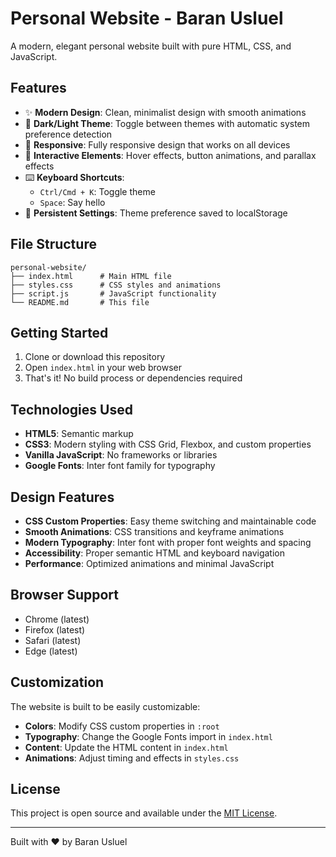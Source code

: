 # Personal Website - Baran Usluel

A modern, elegant personal website built with pure HTML, CSS, and JavaScript.

## Features

- ✨ **Modern Design**: Clean, minimalist design with smooth animations
- 🌙 **Dark/Light Theme**: Toggle between themes with automatic system preference detection
- 📱 **Responsive**: Fully responsive design that works on all devices
- 🎨 **Interactive Elements**: Hover effects, button animations, and parallax effects
- ⌨️ **Keyboard Shortcuts**: 
  - `Ctrl/Cmd + K`: Toggle theme
  - `Space`: Say hello
- 💾 **Persistent Settings**: Theme preference saved to localStorage

## File Structure

```
personal-website/
├── index.html      # Main HTML file
├── styles.css      # CSS styles and animations
├── script.js       # JavaScript functionality
└── README.md       # This file
```

## Getting Started

1. Clone or download this repository
2. Open `index.html` in your web browser
3. That's it! No build process or dependencies required

## Technologies Used

- **HTML5**: Semantic markup
- **CSS3**: Modern styling with CSS Grid, Flexbox, and custom properties
- **Vanilla JavaScript**: No frameworks or libraries
- **Google Fonts**: Inter font family for typography

## Design Features

- **CSS Custom Properties**: Easy theme switching and maintainable code
- **Smooth Animations**: CSS transitions and keyframe animations
- **Modern Typography**: Inter font with proper font weights and spacing
- **Accessibility**: Proper semantic HTML and keyboard navigation
- **Performance**: Optimized animations and minimal JavaScript

## Browser Support

- Chrome (latest)
- Firefox (latest)
- Safari (latest)
- Edge (latest)

## Customization

The website is built to be easily customizable:

- **Colors**: Modify CSS custom properties in `:root`
- **Typography**: Change the Google Fonts import in `index.html`
- **Content**: Update the HTML content in `index.html`
- **Animations**: Adjust timing and effects in `styles.css`

## License

This project is open source and available under the [MIT License](LICENSE).

---

Built with ❤️ by Baran Usluel
